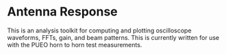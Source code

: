 # Antenna Response
This is an analysis toolkit for computing and plotting oscilloscope waveforms, FFTs, gain, and beam patterns. This is currently written for use with the PUEO horn to horn test measurements.